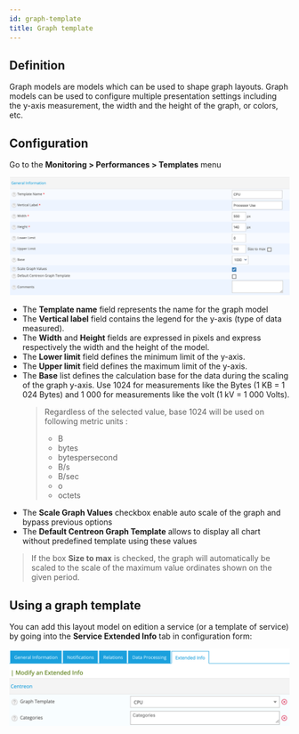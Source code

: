 ```yaml
---
id: graph-template
title: Graph template
---
```


## Definition

Graph models are models which can be used to shape graph layouts. Graph models can be used to configure multiple
presentation settings including the y-axis measurement, the width and the height of the graph, or colors, etc.

## Configuration

Go to the **Monitoring \> Performances \> Templates** menu

![image](../assets/performance-graphs/02addgraph_template.png)

* The **Template name** field represents the name for the graph model
* The **Vertical label** field contains the legend for the y-axis (type of data measured).
* The **Width** and **Height** fields are expressed in pixels and express respectively the width and the height of the model.
* The **Lower limit** field defines the minimum limit of the y-axis.
* The **Upper limit** field defines the maximum limit of the y-axis.
* The **Base** list defines the calculation base for the data during the scaling of the graph y-axis. Use 1024 for
  measurements like the Bytes (1 KB = 1 024 Bytes) and 1 000 for measurements like the volt (1 kV = 1 000 Volts).
  > Regardless of the selected value, base 1024 will be used on following metric units :
  > * B
  > * bytes
  > * bytespersecond
  > * B/s
  > * B/sec
  > * o
  > * octets
* The **Scale Graph Values** checkbox enable auto scale of the graph and bypass previous options
* The **Default Centreon Graph Template** allows to display all chart without predefined template using these values

> If the box **Size to max** is checked, the graph will automatically be scaled to the scale of the maximum value
> ordinates shown on the given period.

## Using a graph template

You can add this layout model on edition a service (or a template of service) by going into the **Service Extended Info**
tab in configuration form:

![image](../assets/performance-graphs/02linkgraph_template.png)